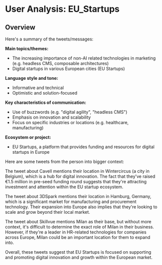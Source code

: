 # User Analysis: EU_Startups

## Overview

Here's a summary of the tweets/messages:

**Main topics/themes:**

* The increasing importance of non-AI related technologies in marketing (e.g. headless CMS, composable architectures)
* Digital startups in various European cities (EU Startups)

**Language style and tone:**

* Informative and technical
* Optimistic and solution-focused

**Key characteristics of communication:**

* Use of buzzwords (e.g. "digital agility", "headless CMS")
* Emphasis on innovation and scalability
* Focus on specific industries or locations (e.g. healthcare, manufacturing)

**Ecosystem or project:**

* EU Startups, a platform that provides funding and resources for digital startups in Europe

Here are some tweets from the person into bigger context:

The tweet about Cavell mentions their location in Wintercircus (a city in Belgium), which is a hub for digital innovation. The fact that they've raised €1.5 million in pre-seed funding round suggests that they're attracting investment and attention within the EU startup ecosystem.

The tweet about 3DSpark mentions their location in Hamburg, Germany, which is a significant market for manufacturing and procurement technology. Their expansion into Europe also implies that they're looking to scale and grow beyond their local market.

The tweet about Skillvue mentions Milan as their base, but without more context, it's difficult to determine the exact role of Milan in their business. However, if they're a leader in HR-related technologies for companies across Europe, Milan could be an important location for them to expand into.

Overall, these tweets suggest that EU Startups is focused on supporting and promoting digital innovation and growth within the European market.